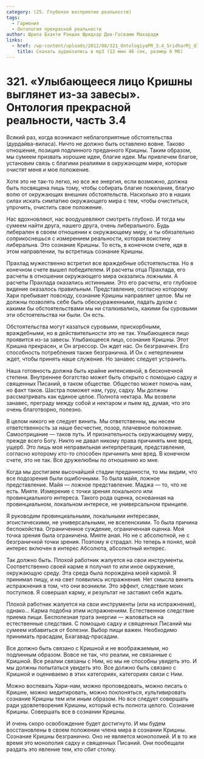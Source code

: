 ```yaml
---
category: (25. Глубокое восприятие реальности)
tags:
  - Гармония
  - Онтология прекрасной реальности
author: Шрила Бхакти Ракшак Шридхар Дев-Госвами Махарадж
links:
  - href: /wp-content/uploads/2012/08/321_OntologiyaPR_3.4_SridharMj_Ulybayuweyesya_lico_Krishny_vyglyanet_iz-za_zavesy.mp3
    title: Скачать аудиозапись в mp3 (12 мин 46 сек, размер 6 Мб)
---
```


# 321. «Улыбающееся лицо Кришны выглянет из-за завесы». Онтология прекрасной реальности, часть 3.4

Всякий раз, когда возникают неблагоприятные обстоятельства (дурдайва-виласа). Ничто не должно быть оставлено вовне. Таково отношение, позиция подлинного преданного Кришны. Таким образом, мы сумеем призвать хорошие идеи, благие идеи. Мы привлечем благое, установим связь с благими реалиями в окружающем мире, которые очистят меня и мое положение.

Хотя это не так-то легко, но все же энергия, если возможно, должна быть посвящена лишь тому, чтобы собирать благие пожелания, благую волю от окружающих внешних обстоятельств. Насколько это в наших силах искать симпатию окружающего мира с тем, чтобы очиститься, упрочить, очистить свое положение.

Нас вдохновляют, нас воодушевляют смотреть глубоко. И тогда мы сумеем найти друга, нашего друга, очень либерального. Будь либерален в своем отношении к окружающему миру, и ты обязательно соприкоснешься с измерением реальности, которая воистину либеральна. Это сознание Кришны. То есть, в конечном счете, идя в этом направлении, ты встретишь сознание Кришны.

Прахлад мужественно встретил все враждебные обстоятельства. Но в конечном счете вышел победителем. И расчеты отца Прахлада, его расчеты в отношении окружающего мира оказались ложными. А расчеты Прахлада оказались истинными. Это его расчеты, его глубокое видение оказалось правильным. Представление, согласно которому Хари пребывает повсюду, сознание Кришны направляет целое. Мы не должны позволять себе быть обескураженными, падать духом с какими бы обстоятельствами мы ни сталкивались, какими бы суровыми эти обстоятельства ни были. Он есть.

Обстоятельства могут казаться суровыми, прискорбными, враждебными, но в действительности это не так. Улыбающееся лицо проявится из-за завесы. Улыбающееся лицо, сознание Кришны. Этот Кришна прекрасен, и Он агрессор. Он ждет нас. Он безграничен. Его способность потребления также безгранична. И Он с нетерпением ждет, чтобы принять наше служение. Но занавес следует устранить.

Наша готовность должна быть крайне интенсивной, в бесконечной степени. Внутреннее богатство может быть открыто с помощью садху и священных Писаний, в таком обществе. Общество может помочь нам, но факт таков. Шастра поможет нам, гуру, садху. Мы должны рассматривать как единое целое. Полнота нектара. Мы возвели занавес, преграду между собой и нектаром и пьем яд, думая, что это очень благотворно, полезно.

В целом никого не следует винить. Мы ответственны, мы несем ответственность за наше бесчестие, позор, плачевное положение. Самоотрицание — таков путь. И признательность окружающему миру, прежде всего Богу. Никто не давал никому права причинять мне вред, ущерб. Это лишь моя неправильная интерпретация, представление, согласно которому кто-то способен причинить мне вред. В конечном счете, это не так. Все дружелюбны по отношению ко мне.

Когда мы достигаем высочайшей стадии преданности, то мы видим, что все подозрения были ошибочными. То была майя, ложное представление. Майя — ложное представление. Маджа — то, что не есть. Мияте. Измерение с точки зрения локального или провинциального интереса. Такого рода оценка, основанная на провинциальном, локальном интересе, не универсальном принципе.

Я руководим провинциальными, локальными интересами, эгоистическими, не универсальными, не вселенскими. То была причина беспокойства. Ограниченное суждение, ограниченная оценка. Моя точка зрения была ограничена. Мияте аная. Но не с абсолютной, не с безграничной точки зрения. Поэтому я страдал. Но теперь я понял, мой интерес включен в интерес Абсолюта, абсолютный интерес.

Так должно быть. Плохой работник жалуется на свои инструменты. Соответственно своей карме я получил то или иное окружение, окружающую среду. Эта среда была порождена моей кармой. Я принимал пищу, и на свет появились испражнения. Нет смысла винить испражнения в том, что они возникли. Это эффект, следствие моих поступков. Я совершал карму, и результат не заставил себя ждать.

Плохой работник жалуется на свои инструменты (или на испражнения), однако… Карма подобна этим испражнениям. Естественное следствие приема пищи. Бесполезная трата энергии — жаловаться на естественные следствия. С помощью садху и священных Писаний мы сумеем избавиться от болезни. Выбор пищи важен. Необходимо принимать прасадам, Бхагавад-прасадам.

Все должно быть связано с Кришной и не воображаемым, но подлинным образом. Вовсе не так, что реалии, не связанные с Кришной. Все реалии связаны с Ним, но мы не способны увидеть это. И мы должны попытаться увидеть это. Все должно быть связано с Кришной и оцениваемо в этих категориях, категориях связи с Ним.

Можно воспевать Хари-нам, можно проповедовать, можно писать о Кришне, можно медитировать, можно поклоняться, культивировать сознание Кришны тем или иным образом. Но все следует совершать ради удовлетворения Кришны, который есть полнота целого. Сознание Кришны. Совершать все в сознании Кришны.

И очень скоро освобождение будет достигнуто. И мы будем восстановлены в своем положении члена мира в сознании Кришны. Сознание Кришны безгранично. Оно не является монополией. И в то же время это монополия садху и священных Писаний. Они пообещали раздать это явление тем, кто сбит столку.

